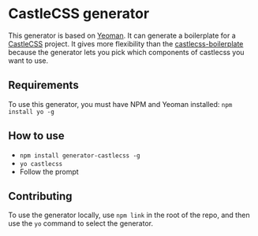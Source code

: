 # CastleCSS generator
This generator is based on [Yeoman](http://yeoman.io). It can generate a boilerplate for a 
[CastleCSS](https://github.com/CastleCSS/) project. It gives more flexibility than the 
[castlecss-boilerplate](https://github.com/CastleCSS/castlecss-boilerplate/) because the generator
lets you pick which components of castlecss you want to use.

## Requirements
To use this generator, you must have NPM and Yeoman installed: ```npm install yo -g```

## How to use
- ```npm install generator-castlecss -g```
- ```yo castlecss```
- Follow the prompt

## Contributing
To use  the generator locally, use ```npm link``` in the root of the repo, and then use the 
```yo``` command to select the generator.